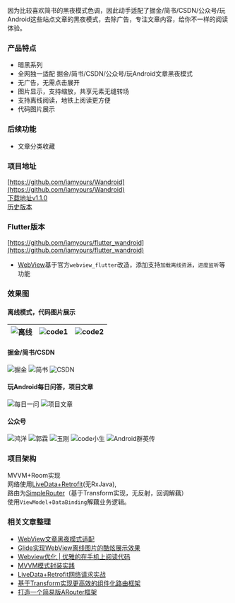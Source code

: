 因为比较喜欢简书的黑夜模式色调，因此动手适配了掘金/简书/CSDN/公众号/玩Android这些站点文章的黑夜模式，去除广告，专注文章内容，给你不一样的阅读体验。

### 产品特点
- 暗黑系列
- 全网独一适配 掘金/简书/CSDN/公众号/玩Android文章黑夜模式
- 无广告，无需点击展开
- 图片显示，支持缩放，共享元素无缝转场
- 支持离线阅读，地铁上阅读更方便
- 代码图片展示
### 后续功能
- 文章分类收藏


### 项目地址
[https://github.com/iamyours/Wandroid](https://github.com/iamyours/Wandroid)<br/>
[下载地址v1.1.0](https://github.com/iamyours/Wandroid/releases/download/v1.1.0/v1.1.0.apk)<br/>
[历史版本](https://github.com/iamyours/Wandroid/releases)<br/>

### Flutter版本
[https://github.com/iamyours/flutter_wandroid](https://github.com/iamyours/flutter_wandroid)
- [WebView](https://github.com/iamyours/webview_flutter)基于官方`webview_flutter`改造，添加支持`加载离线资源`，`进度监听`等功能

### 效果图
#### 离线模式，代码图片展示
|![离线](https://github.com/iamyours/Wandroid/raw/master/screen/offline-image.gif) | ![code1](https://github.com/iamyours/Wandroid/raw/master/screen/code1.gif) | ![code2](https://github.com/iamyours/Wandroid/raw/master/screen/code2.gif) |
|:-|:-|:-|
#### 掘金/简书/CSDN
![掘金](https://github.com/iamyours/Wandroid/raw/master/screen/juejin.gif)
![简书](https://github.com/iamyours/Wandroid/blob/master/screen/jianshu.gif)
![CSDN](https://github.com/iamyours/Wandroid/raw/master/screen/csdn.gif)
#### 玩Android每日问答，项目文章
![每日一问](https://github.com/iamyours/Wandroid/raw/master/screen/wenda.gif)
![项目文章](https://github.com/iamyours/Wandroid/raw/master/screen/project.gif)
#### 公众号
![鸿洋](https://github.com/iamyours/Wandroid/raw/master/screen/wx-hongyang.gif)
![郭霖](https://github.com/iamyours/Wandroid/raw/master/screen/wx-guolin.gif)
![玉刚](https://github.com/iamyours/Wandroid/raw/master/screen/wx-yugang.gif)
![code小生](https://github.com/iamyours/Wandroid/raw/master/screen/wx-code.gif)
![Android群英传](https://github.com/iamyours/Wandroid/raw/master/screen/wx-qunyingzhuan.gif)

### 项目架构
MVVM+Room实现<br/>
网络使用[LiveData+Retrofit](https://juejin.im/post/5d56497f518825107c565d88)(无RxJava),<br/>
路由为[SimpleRouter](https://github.com/iamyours/SimpleRouter)（基于Transform实现，无反射，回调解藕）<br/>
使用`ViewModel`+`DataBinding`解藕业务逻辑。<br/>

### 相关文章整理
- [WebView文章黑夜模式适配](https://juejin.im/post/5d8655535188253f74438ae9)<br/>
- [Glide实现WebView离线图片的酷炫展示效果](https://juejin.im/post/5ef717966fb9a07e99508933)<br/>
- [Webview优化 | 优雅的在手机上阅读代码](https://juejin.im/post/5efffa20e51d4534714aa7e7)<br/>
- [MVVM模式封装实践](https://juejin.im/post/5d764e54e51d4561d044cd4b)<br/>
- [LiveData+Retrofit网络请求实战](https://juejin.im/post/5d56497f518825107c565d88)<br/>
- [基于Transform实现更高效的组件化路由框架](https://juejin.im/post/5cf35bde6fb9a07ed440e99a)<br/>
- [打造一个简易版ARouter框架](https://juejin.im/post/5cecce216fb9a07f04202904)<br/>
